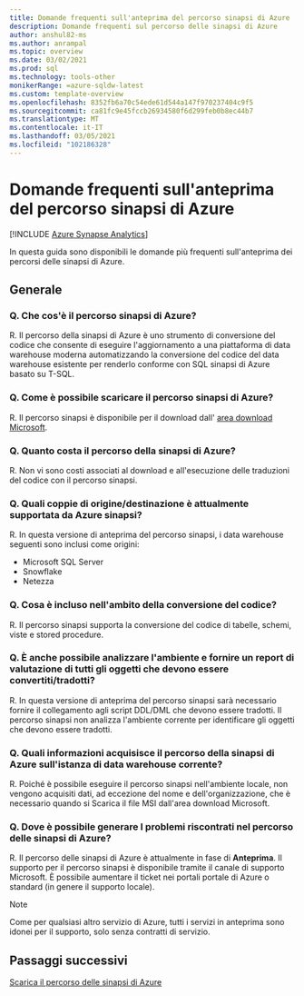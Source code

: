 ```yaml
---
title: Domande frequenti sull'anteprima del percorso sinapsi di Azure
description: Domande frequenti sul percorso delle sinapsi di Azure
author: anshul82-ms
ms.author: anrampal
ms.topic: overview
ms.date: 03/02/2021
ms.prod: sql
ms.technology: tools-other
monikerRange: =azure-sqldw-latest
ms.custom: template-overview
ms.openlocfilehash: 8352fb6a70c54ede61d544a147f970237404c9f5
ms.sourcegitcommit: ca81fc9e45fccb26934580f6d299feb0b8ec44b7
ms.translationtype: MT
ms.contentlocale: it-IT
ms.lasthandoff: 03/05/2021
ms.locfileid: "102186328"
---
```

# <a name="azure-synapse-pathway-preview-faq"></a>Domande frequenti sull'anteprima del percorso sinapsi di Azure
[!INCLUDE [Azure Synapse Analytics](../../includes/applies-to-version/asa.md)]

In questa guida sono disponibili le domande più frequenti sull'anteprima dei percorsi delle sinapsi di Azure.

## <a name="general"></a>Generale

### <a name="q-what-is-azure-synapse-pathway"></a>Q. Che cos'è il percorso sinapsi di Azure?

R. Il percorso della sinapsi di Azure è uno strumento di conversione del codice che consente di eseguire l'aggiornamento a una piattaforma di data warehouse moderna automatizzando la conversione del codice del data warehouse esistente per renderlo conforme con SQL sinapsi di Azure basato su T-SQL.

### <a name="q-how-can-i-download-azure-synapse-pathway"></a>Q. Come è possibile scaricare il percorso sinapsi di Azure?

R. Il percorso sinapsi è disponibile per il download dall' [area download Microsoft](https://aka.ms/synapse-pathway-download).

### <a name="q-how-much-does-azure-synapse-pathway-cost"></a>Q. Quanto costa il percorso della sinapsi di Azure?

R. Non vi sono costi associati al download e all'esecuzione delle traduzioni del codice con il percorso sinapsi.

### <a name="q-what-sourcetarget-pairs-does-azure-synapse-pathway-currently-support"></a>Q. Quali coppie di origine/destinazione è attualmente supportata da Azure sinapsi?

R. In questa versione di anteprima del percorso sinapsi, i data warehouse seguenti sono inclusi come origini:
- Microsoft SQL Server
- Snowflake
- Netezza

### <a name="q-what-is-included-as-part-of-the-code-conversion"></a>Q. Cosa è incluso nell'ambito della conversione del codice?

R. Il percorso sinapsi supporta la conversione del codice di tabelle, schemi, viste e stored procedure.

### <a name="q-can-it-also-scan-my-environment-and-provide-an-assessment-report-of-all-the-objects-that-need-to-be-convertedtranslated"></a>Q. È anche possibile analizzare l'ambiente e fornire un report di valutazione di tutti gli oggetti che devono essere convertiti/tradotti?

R. In questa versione di anteprima del percorso sinapsi sarà necessario fornire il collegamento agli script DDL/DML che devono essere tradotti. Il percorso sinapsi non analizza l'ambiente corrente per identificare gli oggetti che devono essere tradotti.

### <a name="q-what-information-does-azure-synapse-pathway-capture-about-my-current-data-warehouse-instance"></a>Q. Quali informazioni acquisisce il percorso della sinapsi di Azure sull'istanza di data warehouse corrente?

R. Poiché è possibile eseguire il percorso sinapsi nell'ambiente locale, non vengono acquisiti dati, ad eccezione del nome e dell'organizzazione, che è necessario quando si Scarica il file MSI dall'area download Microsoft.

### <a name="q-where-can-i-raise-issues-encountered-in-azure-synapse-pathway"></a>Q. Dove è possibile generare I problemi riscontrati nel percorso delle sinapsi di Azure?

R. Il percorso delle sinapsi di Azure è attualmente in fase di **Anteprima**.   Il supporto per il percorso sinapsi è disponibile tramite il canale di supporto Microsoft. È possibile aumentare il ticket nei portali portale di Azure o standard (in genere il supporto locale).


> [!NOTE] 
> Come per qualsiasi altro servizio di Azure, tutti i servizi in anteprima sono idonei per il supporto, solo senza contratti di servizio.

<!-- ### Troubleshooting and optimization

#### Q. Why do I see slow performance while running the code conversion?

#### Q. Translation of errors or unexpected results? -->

## <a name="next-steps"></a>Passaggi successivi

[Scarica il percorso delle sinapsi di Azure](synapse-pathway-download.md)